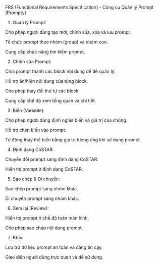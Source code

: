 FRS (Functional Requirements Specification) - Công cụ Quản lý Prompt (Prompty)
1. Quản lý Prompt:

Cho phép người dùng tạo mới, chỉnh sửa, xóa và lưu prompt.

Tổ chức prompt theo nhóm (group) và nhóm con.

Cung cấp chức năng tìm kiếm prompt.

2. Chỉnh sửa Prompt:

Chia prompt thành các block nội dung để dễ quản lý.

Hỗ trợ ẩn/hiện nội dung của từng block.

Cho phép thay đổi thứ tự các block.

Cung cấp chế độ xem tổng quan và chi tiết.

3. Biến (Variable):

Cho phép người dùng định nghĩa biến và giá trị của chúng.

Hỗ trợ chèn biến vào prompt.

Tự động thay thế biến bằng giá trị tương ứng khi sử dụng prompt.

4. Định dạng CoSTAR:

Chuyển đổi prompt sang định dạng CoSTAR.

Hiển thị prompt ở định dạng CoSTAR.

5. Sao chép & Di chuyển:

Sao chép prompt sang nhóm khác.

Di chuyển prompt sang nhóm khác.

6. Xem lại (Review):

Hiển thị prompt ở chế độ toàn màn hình.

Cho phép sao chép nội dung prompt.

7. Khác:

Lưu trữ dữ liệu prompt an toàn và đáng tin cậy.

Giao diện người dùng trực quan và dễ sử dụng.